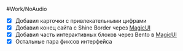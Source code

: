 #Work/NoAudio 
- [x] Добавил карточки с привлекательными цифрами
- [x] Добавил конец сайта с Shine Border через [MagicUI](https://magicui.design/)
- [x] Добавил часть интерактивных блоков через Bento в [MagicUI](https://magicui.design/)
- [x] Остальные пара фиксов интерфейса